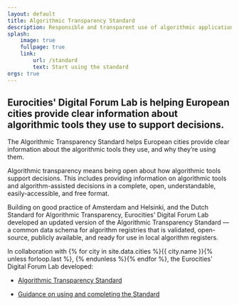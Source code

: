 ```yaml
---
layout: default
title: Algorithmic Transparency Standard
description: Responsible and transparent use of algorithmic applications by European Cities
splash:
    image: true
    fullpage: true
    link:
        url: /standard
        text: Start using the standard
orgs: true
---
```

## Eurocities' Digital Forum Lab is helping European cities provide clear information about algorithmic tools they use to support decisions.

The Algorithmic Transparency Standard helps European cities provide clear information about the algorithmic tools they use, and why they’re using them.

Algorithmic transparency means being open about how algorithmic tools support decisions. This includes providing information on algorithmic tools and algorithm-assisted decisions in a complete, open, understandable, easily-accessible, and free format.

Building on good practice of Amsterdam and Helsinki, and the Dutch Standard for Algorithmic Transparency, Eurocities' Digital Forum Lab developed an updated version of the Algorithmic Transparency Standard — a common data schema for algorithm registries that is validated, open-source, publicly available, and ready for use in local algorithm registers.

In collaboration with {% for city in site.data.cities %}{{ city.name }}{% unless forloop.last %}, {% endunless %}{% endfor %}, the Eurocities' Digital Forum Lab developed:

- <a href="/standard">Algorithmic Transparency Standard</a>

- <a href="/guidance">Guidance on using and completing the Standard</a>
